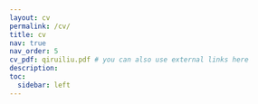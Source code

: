 ```yaml
---
layout: cv
permalink: /cv/
title: cv
nav: true
nav_order: 5
cv_pdf: qiruiliu.pdf # you can also use external links here
description:
toc:
  sidebar: left
---
```

